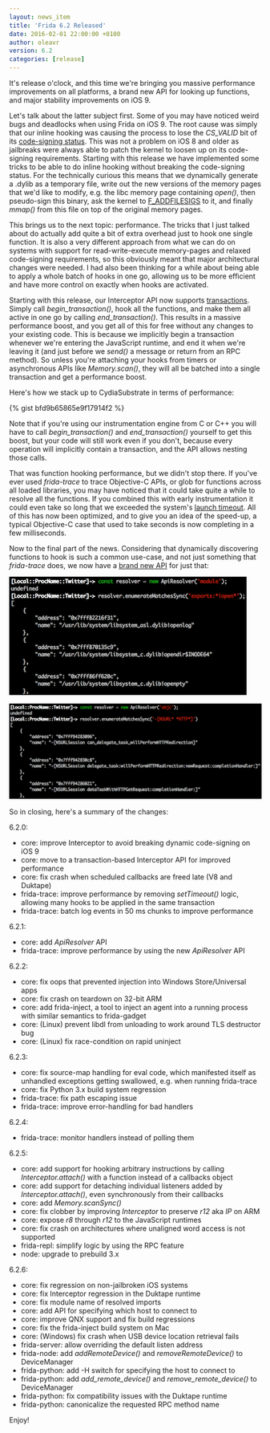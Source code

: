 ```yaml
---
layout: news_item
title: 'Frida 6.2 Released'
date: 2016-02-01 22:00:00 +0100
author: oleavr
version: 6.2
categories: [release]
---
```


It's release o'clock, and this time we're bringing you massive performance
improvements on all platforms, a brand new API for looking up functions, and
major stability improvements on iOS 9.

Let's talk about the latter subject first. Some of you may have noticed weird
bugs and deadlocks when using Frida on iOS 9. The root cause was simply that our
inline hooking was causing the process to lose the *CS_VALID* bit of its
[code-signing status](https://github.com/frida/frida-gum/blob/ae22e0fa94970a9df140757e4aa0467e9deea9aa/tests/core/interceptor.c#L1111).
This was not a problem on iOS 8 and older as jailbreaks were always able to
patch the kernel to loosen up on its code-signing requirements. Starting with
this release we have implemented some tricks to be able to do inline hooking
without breaking the code-signing status. For the technically curious this means
that we dynamically generate a .dylib as a temporary file, write out the new
versions of the memory pages that we'd like to modify, e.g. the libc memory page
containing *open()*, then pseudo-sign this binary, ask the kernel to [F_ADDFILESIGS](https://github.com/frida/frida-gum/blob/ae22e0fa94970a9df140757e4aa0467e9deea9aa/gum/backend-darwin/gumcodesegment-darwin.c#L211)
to it, and finally *mmap()* from this file on top of the original memory pages.

This brings us to the next topic: performance. The tricks that I just talked
about do actually add quite a bit of extra overhead just to hook one single
function. It is also a very different approach from what we can do on systems
with support for read-write-execute memory-pages and relaxed code-signing
requirements, so this obviously meant that major architectural changes were
needed. I had also been thinking for a while about being able to apply a whole
batch of hooks in one go, allowing us to be more efficient and have more control
on exactly when hooks are activated.

Starting with this release, our Interceptor API now supports [transactions](https://github.com/frida/frida-gum/blob/ae22e0fa94970a9df140757e4aa0467e9deea9aa/gum/guminterceptor.h#L78-L79).
Simply call *begin_transaction()*, hook all the functions, and make them all
active in one go by calling *end_transaction()*. This results in a massive
performance boost, and you get all of this for free without any changes to your
existing code. This is because we implicitly begin a transaction whenever we're
entering the JavaScript runtime, and end it when we're leaving it (and just
before we *send()* a message or return from an RPC method). So unless you're
attaching your hooks from timers or asynchronous APIs like *Memory.scan()*,
they will all be batched into a single transaction and get a performance boost.

Here's how we stack up to CydiaSubstrate in terms of performance:

{% gist bfd9b65865e9f17914f2 %}

Note that if you're using our instrumentation engine from C or C++ you will
have to call *begin_transaction()* and *end_transaction()* yourself to get this
boost, but your code will still work even if you don't, because every operation
will implicitly contain a transaction, and the API allows nesting those calls.

That was function hooking performance, but we didn't stop there. If you've ever
used *frida-trace* to trace Objective-C APIs, or glob for functions across all
loaded libraries, you may have noticed that it could take quite a while to
resolve all the functions. If you combined this with early instrumentation it
could even take so long that we exceeded the system's [launch timeout](https://github.com/frida/frida/issues/103).
All of this has now been optimized, and to give you an idea of the speed-up,
a typical Objective-C case that used to take seconds is now completing in a
few milliseconds.

Now to the final part of the news. Considering that dynamically discovering
functions to hook is such a common use-case, and not just something that
*frida-trace* does, we now have a [brand new API](http://www.frida.re/docs/javascript-api/#apiresolver)
for just that:

![ApiResolver #1](/img/api-resolver-module.png "ApiResolver")

![ApiResolver #2](/img/api-resolver-objc.png "ApiResolver")

So in closing, here's a summary of the changes:

6.2.0:

- core: improve Interceptor to avoid breaking dynamic code-signing on iOS 9
- core: move to a transaction-based Interceptor API for improved performance
- core: fix crash when scheduled callbacks are freed late (V8 and Duktape)
- frida-trace: improve performance by removing *setTimeout()* logic, allowing
               many hooks to be applied in the same transaction
- frida-trace: batch log events in 50 ms chunks to improve performance

6.2.1:

- core: add *ApiResolver* API
- frida-trace: improve performance by using the new *ApiResolver* API

6.2.2:

- core: fix oops that prevented injection into Windows Store/Universal apps
- core: fix crash on teardown on 32-bit ARM
- core: add frida-inject, a tool to inject an agent into a running process with
        similar semantics to frida-gadget
- core: (Linux) prevent libdl from unloading to work around TLS destructor bug
- core: (Linux) fix race-condition on rapid uninject

6.2.3:

- core: fix source-map handling for eval code, which manifested itself as
        unhandled exceptions getting swallowed, e.g. when running frida-trace
- core: fix Python 3.x build system regression
- frida-trace: fix path escaping issue
- frida-trace: improve error-handling for bad handlers

6.2.4:

- frida-trace: monitor handlers instead of polling them

6.2.5:

- core: add support for hooking arbitrary instructions by calling
        *Interceptor.attach()* with a function instead of a callbacks object
- core: add support for detaching individual listeners added by
        *Interceptor.attach()*, even synchronously from their callbacks
- core: add *Memory.scanSync()*
- core: fix clobber by improving *Interceptor* to preserve *r12* aka *IP* on ARM
- core: expose *r8* through *r12* to the JavaScript runtimes
- core: fix crash on architectures where unaligned word access is not supported
- frida-repl: simplify logic by using the RPC feature
- node: upgrade to prebuild 3.x

6.2.6:

- core: fix regression on non-jailbroken iOS systems
- core: fix Interceptor regression in the Duktape runtime
- core: fix module name of resolved imports
- core: add API for specifying which host to connect to
- core: improve QNX support and fix build regressions
- core: fix the frida-inject build system on Mac
- core: (Windows) fix crash when USB device location retrieval fails
- frida-server: allow overriding the default listen address
- frida-node: add *addRemoteDevice()* and *removeRemoteDevice()* to
              DeviceManager
- frida-python: add -H switch for specifying the host to connect to
- frida-python: add *add_remote_device()* and *remove_remote_device()* to
                DeviceManager
- frida-python: fix compatibility issues with the Duktape runtime
- frida-python: canonicalize the requested RPC method name

Enjoy!

